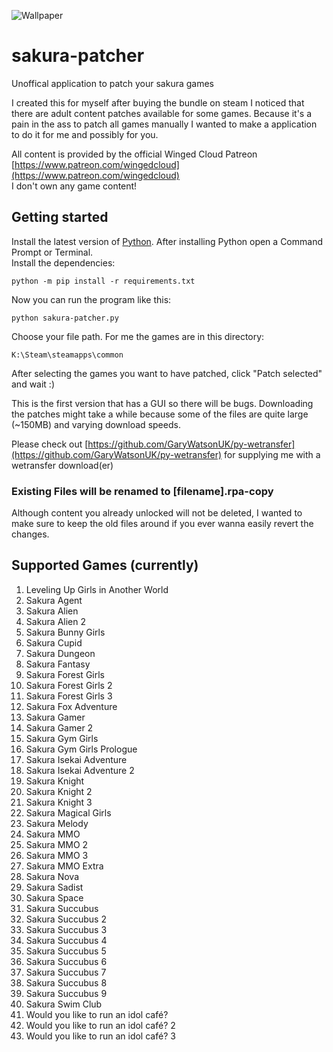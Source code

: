 ![Wallpaper](https://cdn.cloudflare.steamstatic.com/steamcommunity/public/images/items/935070/341aee92e96130ec2d5eec794143a68c2fc5d29d.jpg)

# sakura-patcher

Unoffical application to patch your sakura games

I created this for myself after buying the bundle on steam I noticed that there are adult content patches available for some games.
Because it's a pain in the ass to patch all games manually I wanted to make a application to do it for me and possibly for you.

All content is provided by the official Winged Cloud Patreon [https://www.patreon.com/wingedcloud](https://www.patreon.com/wingedcloud)  
I don't own any game content!

## Getting started

Install the latest version of [Python](https://www.python.org/downloads/). After installing Python open a Command Prompt or Terminal.  
Install the dependencies:  

    python -m pip install -r requirements.txt

Now you can run the program like this:

    python sakura-patcher.py 

Choose your file path. For me the games are in this directory:

    K:\Steam\steamapps\common

After selecting the games you want to have patched, click "Patch selected" and wait :)

This is the first version that has a GUI so there will be bugs.
Downloading the patches might take a while because some of the files are quite large (~150MB) and varying download speeds.

Please check out [https://github.com/GaryWatsonUK/py-wetransfer](https://github.com/GaryWatsonUK/py-wetransfer) for supplying me with a wetransfer download(er)

### Existing Files will be renamed to [filename].rpa-copy

Although content you already unlocked will not be deleted, I wanted to make sure to keep the old files around if you ever wanna easily revert the changes.

## Supported Games (currently)

1. Leveling Up Girls in Another World
2. Sakura Agent
3. Sakura Alien
4. Sakura Alien 2
5. Sakura Bunny Girls
6. Sakura Cupid
7. Sakura Dungeon
8. Sakura Fantasy
9. Sakura Forest Girls
10. Sakura Forest Girls 2
11. Sakura Forest Girls 3
12. Sakura Fox Adventure
13. Sakura Gamer
14. Sakura Gamer 2
15. Sakura Gym Girls
16. Sakura Gym Girls Prologue
17. Sakura Isekai Adventure
18. Sakura Isekai Adventure 2
19. Sakura Knight
20. Sakura Knight 2
21. Sakura Knight 3
22. Sakura Magical Girls
23. Sakura Melody
24. Sakura MMO
25. Sakura MMO 2
26. Sakura MMO 3
27. Sakura MMO Extra
28. Sakura Nova
29. Sakura Sadist
30. Sakura Space
31. Sakura Succubus
32. Sakura Succubus 2
33. Sakura Succubus 3
34. Sakura Succubus 4
35. Sakura Succubus 5
36. Sakura Succubus 6
37. Sakura Succubus 7
38. Sakura Succubus 8
39. Sakura Succubus 9
40. Sakura Swim Club
41. Would you like to run an idol café?
42. Would you like to run an idol café? 2
43. Would you like to run an idol café? 3
